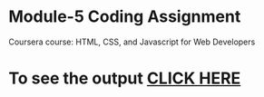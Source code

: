 

# Module-5 Coding Assignment

Coursera course: HTML, CSS, and Javascript for Web Developers

# To see the output [CLICK HERE](https://sv1305.github.io/Assignment1/module5/index.html)

